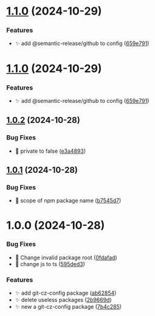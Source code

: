 # [1.1.0](https://github.com/zhumeisongsong/time-travels-workspace/compare/git-cz-config-v1.0.2...git-cz-config-v1.1.0) (2024-10-29)


### Features

* ✨ add @semantic-release/github to config ([659e791](https://github.com/zhumeisongsong/time-travels-workspace/commit/659e79119b0f1e73a953139d85183f6bd21b6a31))

# [1.1.0](https://github.com/zhumeisongsong/time-travels-workspace/compare/git-cz-config-v1.0.2...git-cz-config-v1.1.0) (2024-10-29)


### Features

* ✨ add @semantic-release/github to config ([659e791](https://github.com/zhumeisongsong/time-travels-workspace/commit/659e79119b0f1e73a953139d85183f6bd21b6a31))

## [1.0.2](https://github.com/zhumeisongsong/time-travels-workspace/compare/git-cz-config-v1.0.1...git-cz-config-v1.0.2) (2024-10-28)


### Bug Fixes

* 🐛 private to false ([e3a4893](https://github.com/zhumeisongsong/time-travels-workspace/commit/e3a4893cda3153911867307168c25a082f91f212))

## [1.0.1](https://github.com/zhumeisongsong/time-travels-workspace/compare/git-cz-config-v1.0.0...git-cz-config-v1.0.1) (2024-10-28)


### Bug Fixes

* 🐛 scope of npm package name ([b7545d7](https://github.com/zhumeisongsong/time-travels-workspace/commit/b7545d7974b1e7ba9d14dfd11256e48eac73e4b1))

# 1.0.0 (2024-10-28)


### Bug Fixes

* 🐛 Change invalid package root ([0fdafad](https://github.com/zhumeisongsong/time-travels-workspace/commit/0fdafad33c5f8e818542a76da4d2cc8b19678422))
* 🐛 change js to ts ([595ded3](https://github.com/zhumeisongsong/time-travels-workspace/commit/595ded3b956e16b9c38f7520ae80535e3d9254d7))


### Features

* ✨ add git-cz-config package ([ab62854](https://github.com/zhumeisongsong/time-travels-workspace/commit/ab62854ff6369514eef63f856d595782f526e6ec))
* ✨ delete useless packages ([2b9669d](https://github.com/zhumeisongsong/time-travels-workspace/commit/2b9669d4df0972833b1de7316fbecbbb29860f17))
* ✨ new a git-cz-config package ([7b4c285](https://github.com/zhumeisongsong/time-travels-workspace/commit/7b4c285a98272ba4dd654f54fedf2c5c463c7ed6))
